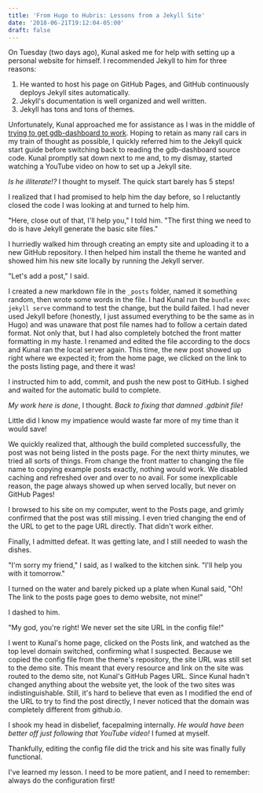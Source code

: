 ```yaml
---
title: 'From Hugo to Hubris: Lessons from a Jekyll Site'
date: '2018-06-21T19:12:04-05:00'
draft: false
---
```

On Tuesday (two days ago), Kunal asked me for help with setting up a personal website for himself. I recommended Jekyll to him for three reasons: 

1. He wanted to host his page on GitHub Pages, and GitHub continuously deploys Jekyll sites automatically.
2. Jekyll's documentation is well organized and well written.
3. Jekyll has tons and tons of themes.

Unfortunately, Kunal approached me for assistance as I was in the middle of [trying to get gdb-dashboard to work](https://techlog.keanenguyen.com/post/living-in-a-shell/). Hoping to retain as many rail cars in my train of thought as possible, I quickly referred him to the Jekyll quick start guide before switching back to reading the gdb-dashboard source code. Kunal promptly sat down next to me and, to my dismay, started watching a YouTube video on how to set up a Jekyll site.

_Is he illiterate!?_ I thought to myself. The quick start barely has 5 steps! 

I realized that I had promised to help him the day before, so I reluctantly closed the code I was looking at and turned to help him. 

"Here, close out of that, I'll help you," I told him. "The first thing we need to do is have Jekyll generate the basic site files."

I hurriedly walked him through creating an empty site and uploading it to a new GitHub repository. I then helped him install the theme he wanted and showed him his new site locally by running the Jekyll server. 

"Let's add a post," I said.

I created a new markdown file in the `_posts` folder, named it something random, then wrote some words in the file. I had Kunal run the `bundle exec jekyll serve` command to test the change, but the build failed. I had never used Jekyll before (honestly, I just assumed everything to be the same as in Hugo) and was unaware that post file names had to follow a certain dated format. Not only that, but I had also completely botched the front matter formatting in my haste. I renamed and edited the file according to the docs and Kunal ran the local server again. This time, the new post showed up right where we expected it; from the home page, we clicked on the link to the posts listing page, and there it was!

I instructed him to add, commit, and push the new post to GitHub. I sighed and waited for the automatic build to complete.

_My work here is done_, I thought. _Back to fixing that damned .gdbinit file!_

Little did I know my impatience would waste far more of my time than it would save!

We quickly realized that, although the build completed successfully, the post was not being listed in the posts page. For the next thirty minutes, we tried all sorts of things. From change the front matter to changing the file name to copying example posts exactly, nothing would work. We disabled caching and refreshed over and over to no avail. For some inexplicable reason, the page always showed up when served locally, but never on GitHub Pages!

I browsed to his site on my computer, went to the Posts page, and grimly confirmed that the post was still missing. I even tried changing the end of the URL to get to the page URL directly. That didn't work either.

Finally, I admitted defeat. It was getting late, and I still needed to wash the dishes. 

"I'm sorry my friend," I said, as I walked to the kitchen sink. "I'll help you with it tomorrow." 

I turned on the water and barely picked up a plate when Kunal said, "Oh! The link to the posts page goes to demo website, not mine!"

I dashed to him.

"My god, you're right! We never set the site URL in the config file!"

I went to Kunal's home page, clicked on the Posts link, and watched as the top level domain switched, confirming what I suspected. Because we copied the config file from the theme's repository, the site URL was still set to the demo site. This meant that every resource and link on the site was routed to the demo site, not Kunal's GitHub Pages URL. Since Kunal hadn't changed anything about the website yet, the look of the two sites was indistinguishable. Still, it's hard to believe that even as I modified the end of the URL to try to find the post directly, I never noticed that the domain was completely different from github.io.

I shook my head in disbelief, facepalming internally. _He would have been better off just following that YouTube video!_ I fumed at myself.

Thankfully, editing the config file did the trick and his site was finally fully functional. 

I've learned my lesson. I need to be more patient, and I need to remember: always do the configuration first!
